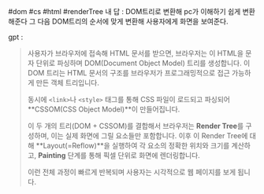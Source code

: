#dom #cs #html #renderTree
내 답 : DOM트리로 변환해 pc가 이해하기 쉽게 변환해준다 그 다음 DOM트리의 순서에 맞게 변환해 사용자에게 화면을 보여준다.

gpt :

> 사용자가 브라우저에 접속해 HTML 문서를 받으면, 브라우저는 이 HTML을 문자 단위로 파싱하며 DOM(Document Object Model) 트리를 생성합니다. 이 DOM 트리는 HTML 문서의 구조를 브라우저가 프로그래밍적으로 접근 가능하게 만든 객체 트리입니다.
> 
> 동시에 `<link>`나 `<style>` 태그를 통해 CSS 파일이 로드되고 파싱되어 **CSSOM(CSS Object Model)**이 만들어집니다.
> 
> 이 두 개의 트리(DOM + CSSOM)를 결합해서 브라우저는 **Render Tree**를 구성하며, 이는 실제 화면에 그릴 요소들만 포함합니다. 이후 이 Render Tree에 대해 **Layout(=Reflow)**을 실행하여 각 요소의 정확한 위치와 크기를 계산하고, **Painting** 단계를 통해 픽셀 단위로 화면에 렌더링합니다.
> 
> 이런 전체 과정이 빠르게 반복되며 사용자는 시각적으로 웹 페이지를 보게 됩니다.